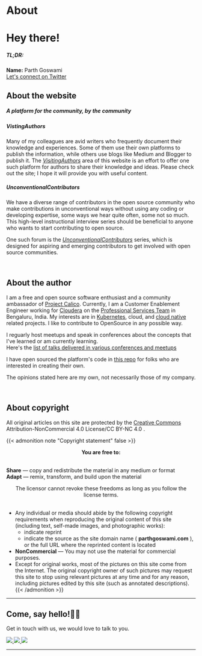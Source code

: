 # About

# **Hey there!**

##### TL;DR: 
**Name:** Parth Goswami<br/>
[Let's connect on Twitter](https://www.twitter.com/parthtwts)

## About the website
##### A platform for the community, by the community

##### VistingAuthors 
Many of my colleagues are avid writers who frequently document their knowledge and experiences. Some of them use their own platforms to publish the information, while others use blogs like Medium and Blogger to publish it. The [*VisitingAuthors*](https://www.parthgoswami.com/categories/visitingauthors/) area of this website is an effort to offer one such platform for authors to share their knowledge and ideas. Please check out the site; I hope it will provide you with useful content.

##### UnconventionalContributors
We have a diverse range of contributors in the open source community who make contributions in unconventional ways without using any coding or developing expertise, some ways we hear quite often, some not so much. This high-level instructional interview series should be beneficial to anyone who wants to start contributing to open source. 

One such forum is the [*UnconventionalContributors*](https://www.parthgoswami.com/categories/unconventionalcontributors/) series, which is designed for aspiring and emerging contributors to get involved with open source communities. 


<br/>

## About the author
I am a free and open source software enthusiast and a community ambassador of [Project Calico](https://www.tigera.io/project-calico/). Currently, I am a Customer Enablement Engineer working for [Cloudera](https://www.cloudera.com) on the [Professional Services Team](https://www.cloudera.com/about/services-and-support/professional-services.html) in Bengaluru, India. My interests are in [Kubernetes](https://kubernetes.io/), cloud, and [cloud native](https://cncf.io) related projects. I like to contribute to OpenSource in any possible way.   

I reguarly host meetups and speak in conferences about the concepts that I've learned or am currently learning.<br/> 
Here's the [list of talks delivered in various conferences and meetups](https://github.com/parthgoswami-github/talks_meetups)


I have open sourced the platform's code in [this repo](https://github.com/parthgoswami-github/parthgoswami.com) for folks  who are interested in creating their own.

The opinions stated here are my own, not necessarily those of my company.


<br/>

## About copyright
All original articles on this site are protected by the [Creative Commons](https://creativecommons.org/licenses/by-nc/4.0/) Attribution-NonCommercial 4.0 License/CC BY-NC 4.0 .

{{< admonition note "Copyright statement" false >}}

<div style="text-align: center"> 
<b>You are free to:</b> 
</div>

<br/>

**Share** — copy and redistribute the material in any medium or format
<br/>
**Adapt** — remix, transform, and build upon the material
<br/>
<div style="text-align: center">
The licensor cannot revoke these freedoms as long as you follow the license terms.
</div>
<br/>

- Any individual or media should abide by the following copyright requirements when reproducing the original content of this site (including text, self-made images, and photographic works):
	- indicate reprint
	- indicate the source as the site domain name ( **parthgoswami.com** ), or the full URL where the reprinted content is located
- **NonCommercial** — You may not use the material for commercial purposes.
- Except for original works, most of the pictures on this site come from the Internet. The original copyright owner of such pictures may request this site to stop using relevant pictures at any time and for any reason, including pictures edited by this site (such as annotated descriptions).
{{< /admonition >}}

---
## Come, say hello!👋🏻
Get in touch with us, we would love to talk to you. <br/>

<a href="http://twitter.com/parthtwts">
  <img src="https://img.shields.io/twitter/follow/parthtwts?label=Twitter&logo=twitter&style=for-the-badge&color=blue" />
</a>

<a href="http://linkedin.com/in/parth-goswami/">
  <img src="https://img.shields.io/badge/LinkedIn-0077B5?style=for-the-badge&logo=linkedin&logoColor=white" />
</a>

<a href="mailto:parthifs.g@gmail.com">
  <img src="https://img.shields.io/badge/Gmail-D14836?style=for-the-badge&logo=gmail&logoColor=white">
</a>

---


